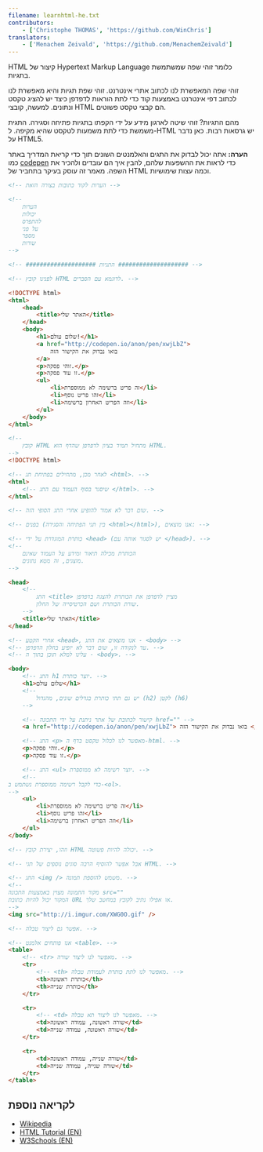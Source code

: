 ```yaml
---
filename: learnhtml-he.txt
contributors:
    - ['Christophe THOMAS', 'https://github.com/WinChris']
translators:
    - ['Menachem Zeivald', 'https://github.com/MenachemZeivald']
---
```


HTML קיצור של Hypertext Markup Language כלומר זוהי שפה שמשתמשת בתגיות.

זוהי שפה המאפשרת לנו לכתוב אתרי אינטרנט.
זוהי שפת תגיות והיא מאפשרת לנו לכתוב דפי אינטרנט באמצעות קוד
כדי לתת הוראות לדפדפן כיצד יש להציג טקסט ונתונים.
למעשה, קובצי HTML הם קבצי טקסט פשוטים.

מהם התגיות?
זוהי שיטה לארגון מידע על ידי הקפתו בתגיות פתיחה וסגירה.
התגית משמשת כדי לתת משמעות לטקסט שהיא מקיפה.
ל-HTML יש גרסאות רבות. כאן נדבר על HTML5.

**הערה:** אתה יכול לבדוק את התגים והאלמנטים השונים תוך כדי קריאת המדריך
באתר כמו [codepen](http://codepen.io/pen/) כדי לראות את ההשפעות שלהם,
להבין איך הם עובדים ולהכיר את השפה.
מאמר זה עוסק בעיקר בתחביר של HTML וכמה עצות שימושיות.

```html
<!-- הערות לקוד כתובות בצורה הזאת -->

<!--
	הערות
    יכולות
    להתפרס
    על פני
    מספר
    שורות
-->

<!-- #################### התגיות #################### -->

<!-- לפנינו קובץ HTML לדוגמא עם הסברים. -->

<!DOCTYPE html>
<html>
	<head>
		<title>האתר שלי</title>
	</head>
	<body>
		<h1>שלום עולם!</h1>
		<a href="http://codepen.io/anon/pen/xwjLbZ">
			בואו נבדוק את הקישור הזה
		</a>
		<p>זוהי פסקה.</p>
		<p>זו עוד פסקה.</p>
		<ul>
			<li>זה פריט ברשימה לא ממוספרת</li>
			<li>זהו פריט נוסף</li>
			<li>וזה הפריט האחרון ברשימה</li>
		</ul>
	</body>
</html>

<!--
	קובץ HTML מתחיל תמיד בציון לדפדפן שהדף הוא HTML.
-->
<!DOCTYPE html>

<!-- לאחר מכן, מתחילים בפתיחת תג <html>. -->
<html>
	<!-- שיסגר בסוף העמוד עם התג </html>. -->
</html>

<!-- שום דבר לא אמור להופיע אחרי התג הסופי הזה. -->

<!-- בפנים (בין תגי הפתיחה והסגירה <html></html>), אנו מוצאים: -->

<!-- כותרת המוגדרת על ידי <head> (יש לסגור אותה עם </head>). -->
<!--
    הכותרת מכילה תיאור ומידע על העמוד שאינם
    מוצגים, זה מטא נתונים.
-->

<head>
	<!--
        התג <title> מציין לדפדפן את הכותרת להצגה בדפדפן
        שורת הכותרת ושם הכרטיסייה של החלון.
	-->
	<title>האתר שלי</title>
</head>

<!-- אחרי הקטע <head>, אנו מוצאים את התג - <body> -->
<!-- עד לנקודה זו, שום דבר לא יופיע בחלון הדפדפן. -->
<!-- עלינו למלא תוכן בתוך ה - <body>. -->

<body>
	<!-- התג h1 יוצר כותרת. -->
	<h1>שלום עולם</h1>
	<!--
        יש גם תתי כותרת בגדלים שונים, מהגדול (h2) לקטן (h6)
	-->

	<!-- קישור לכתובת של אתר ניתנת על ידי התכונה href="" -->
	<a href="http://codepen.io/anon/pen/xwjLbZ"> בואו נבדוק את הקישור הזה </a>

	<!-- התג <p> מאפשר לנו לכלול טקסט בדף ה-html. -->
	<p>זוהי פסקה.</p>
	<p>זו עוד פסקה.</p>

	<!-- התג <ul> יוצר רשימה לא ממוספרת. -->
	<!--
כדי לקבל רשימה ממוספרת נשתמש ב-<ol>.
-->
	<ul>
		<li>זה פריט ברשימה לא ממוספרת</li>
		<li>זהו פריט נוסף</li>
		<li>וזה הפריט האחרון ברשימה</li>
	</ul>
</body>

<!-- וזהו, יצירת קובץ HTML יכולה להיות פשוטה. -->

<!-- אבל אפשר להוסיף הרבה סוגים נוספים של תגי HTML. -->

<!-- התג <img /> משמש להוספת תמונה. -->
<!--
מקור התמונה מצוין באמצעות התכונה src=""
המקור יכול להיות כתובת URL או אפילו נתיב לקובץ במחשב שלך.
-->
<img src="http://i.imgur.com/XWG0O.gif" />

<!-- אפשר גם ליצור טבלה. -->

<!-- אנו פותחים אלמנט <table>. -->
<table>
	<!-- <tr> מאפשר לנו ליצור שורה. -->
	<tr>
		<!-- <th> מאפשר לנו לתת כותרת לעמודת טבלה. -->
		<th>כותרת ראשונה</th>
		<th>כותרת שנייה</th>
	</tr>

	<tr>
		<!-- <td> מאפשר לנו ליצור תא טבלה. -->
		<td>שורה ראשונה, עמודה ראשונה</td>
		<td>שורה ראשונה, עמודה שנייה</td>
	</tr>

	<tr>
		<td>שורה שנייה, עמודה ראשונה</td>
		<td>שורה שנייה, עמודה שנייה</td>
	</tr>
</table>
```

## לקריאה נוספת

- [Wikipedia](https://he.wikipedia.org/wiki/HTML)
- [HTML Tutorial (EN)](https://developer.mozilla.org/en-US/docs/Web/HTML)
- [W3Schools (EN)](http://www.w3schools.com/html/html_intro.asp)
